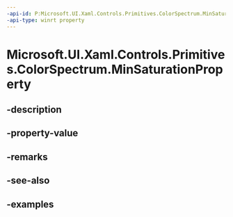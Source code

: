 ```yaml
---
-api-id: P:Microsoft.UI.Xaml.Controls.Primitives.ColorSpectrum.MinSaturationProperty
-api-type: winrt property
---
```


<!-- Property syntax.
public DependencyProperty MinSaturationProperty { get; }
-->

# Microsoft.UI.Xaml.Controls.Primitives.ColorSpectrum.MinSaturationProperty

## -description

## -property-value

## -remarks

## -see-also

## -examples

